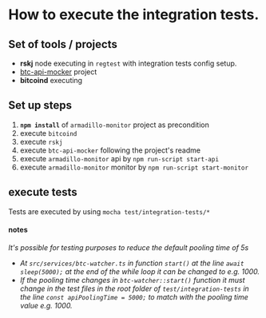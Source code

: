 # How to execute the integration tests.

## Set of tools / projects
* **rskj** node executing in ``regtest`` with integration tests config setup.
* [btc-api-mocker](https://github.com/rootstock/btc-api-mocker) project
* **bitcoind** executing

## Set up steps
1. **``npm install``** of ``armadillo-monitor`` project as precondition
2. execute ``bitcoind``
3. execute ``rskj``
4. execute ``btc-api-mocker`` following the project's readme
5. execute ``armadillo-monitor`` api by ``npm run-script start-api`` 
6. execute ``armadillo-monitor`` monitor by ``npm run-script start-monitor``

## execute tests
Tests are executed by using ``mocha test/integration-tests/*``

#### notes
*It's possible for testing purposes to reduce the default pooling time of 5s*
* *At ``src/services/btc-watcher.ts`` in function ``start()`` at the line ``await sleep(5000);`` at the end of the while loop it can be changed to e.g. 1000.*
* *If the pooling time changes in ``btc-watcher::start()`` function it must change in the test files in the root folder of ``test/integration-tests`` in the line ``const apiPoolingTime = 5000;`` to match with the pooling time value e.g. 1000.*